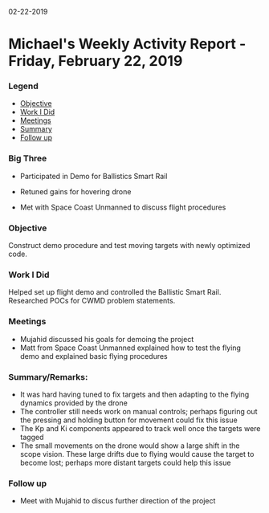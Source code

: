 02-22-2019
# Michael's Weekly Activity Report - Friday, February 22, 2019
### Legend
 - [Objective](#objective)
 - [Work I Did](#work-i-did)
 - [Meetings](#meetings)
 - [Summary](#summary)
 - [Follow up](#follow-up)

### Big Three

- Participated in Demo for Ballistics Smart Rail

- Retuned gains for hovering drone

- Met with Space Coast Unmanned to discuss flight procedures

### Objective

Construct demo procedure and test moving targets with newly optimized code.

### Work I Did

Helped set up flight demo and controlled the Ballistic Smart Rail. Researched POCs for CWMD problem statements.


### Meetings

  - Mujahid discussed his goals for demoing the project
  - Matt from Space Coast Unmanned explained how to test the flying demo and explained basic flying procedures


### Summary/Remarks:

- It was hard having tuned to fix targets and then adapting to the flying dynamics provided by the drone
- The controller still needs work on manual controls; perhaps figuring out the pressing and holding button for movement could fix this issue
- The Kp and Ki components appeared to track well once the targets were tagged
- The small movements on the drone would show a large shift in the scope vision. These large drifts due to flying would cause the target to become lost; perhaps more distant targets could help this issue


### Follow up

- Meet with Mujahid to discus further direction of the project
